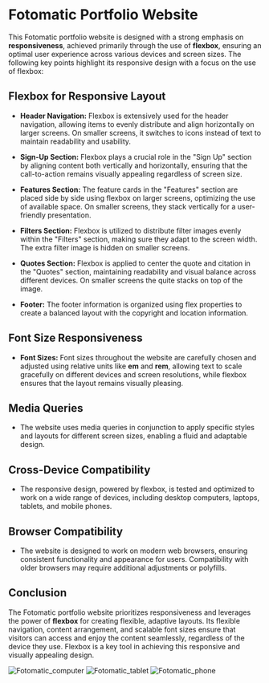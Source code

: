 # Fotomatic Portfolio Website

This Fotomatic portfolio website is designed with a strong emphasis on **responsiveness**, achieved primarily through the use of **flexbox**, ensuring an optimal user experience across various devices and screen sizes. The following key points highlight its responsive design with a focus on the use of flexbox:

## Flexbox for Responsive Layout

- **Header Navigation:** Flexbox is extensively used for the header navigation, allowing items to evenly distribute and align horizontally on larger screens. On smaller screens, it switches to icons instead of text to maintain readability and usability.

- **Sign-Up Section:** Flexbox plays a crucial role in the "Sign Up" section by aligning content both vertically and horizontally, ensuring that the call-to-action remains visually appealing regardless of screen size.

- **Features Section:** The feature cards in the "Features" section are placed side by side using flexbox on larger screens, optimizing the use of available space. On smaller screens, they stack vertically for a user-friendly presentation.

- **Filters Section:** Flexbox is utilized to distribute filter images evenly within the "Filters" section, making sure they adapt to the screen width. The extra filter image is hidden on smaller screens.

- **Quotes Section:** Flexbox is applied to center the quote and citation in the "Quotes" section, maintaining readability and visual balance across different devices. On smaller screens the quite stacks on top of the image.

- **Footer:** The footer information is organized using flex properties to create a balanced layout with the copyright and location information.

## Font Size Responsiveness

- **Font Sizes:** Font sizes throughout the website are carefully chosen and adjusted using relative units like **em** and **rem**, allowing text to scale gracefully on different devices and screen resolutions, while flexbox ensures that the layout remains visually pleasing.

## Media Queries

- The website uses media queries in conjunction to apply specific styles and layouts for different screen sizes, enabling a fluid and adaptable design.

## Cross-Device Compatibility

- The responsive design, powered by flexbox, is tested and optimized to work on a wide range of devices, including desktop computers, laptops, tablets, and mobile phones.

## Browser Compatibility

- The website is designed to work on modern web browsers, ensuring consistent functionality and appearance for users. Compatibility with older browsers may require additional adjustments or polyfills.

## Conclusion

The Fotomatic portfolio website prioritizes responsiveness and leverages the power of **flexbox** for creating flexible, adaptive layouts. Its flexible navigation, content arrangement, and scalable font sizes ensure that visitors can access and enjoy the content seamlessly, regardless of the device they use. Flexbox is a key tool in achieving this responsive and visually appealing design.



![Fotomatic_computer](https://github.com/artemdev9/front_end_development/assets/128802307/4d8e71d4-9e12-4e81-be07-9f4121e96f4e)
![Fotomatic_tablet](https://github.com/artemdev9/front_end_development/assets/128802307/1be8cd62-e87c-4a08-a2b0-ce3b6270f16c)
![Fotomatic_phone](https://github.com/artemdev9/front_end_development/assets/128802307/f90e7588-f7ef-4123-8ea8-046c87c786b8)

